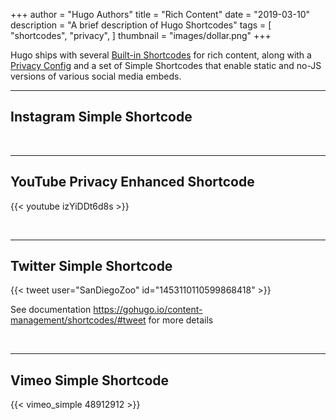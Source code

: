 +++
author = "Hugo Authors"
title = "Rich Content"
date = "2019-03-10"
description = "A brief description of Hugo Shortcodes"
tags = [
    "shortcodes",
    "privacy",
]
thumbnail = "images/dollar.png"
+++

Hugo ships with several [Built-in Shortcodes](https://gohugo.io/content-management/shortcodes/#use-hugo-s-built-in-shortcodes) for rich content, along with a [Privacy Config](https://gohugo.io/about/hugo-and-gdpr/) and a set of Simple Shortcodes that enable static and no-JS versions of various social media embeds.
<!--more-->
---

## Instagram Simple Shortcode

<br>

---

## YouTube Privacy Enhanced Shortcode

{{< youtube izYiDDt6d8s >}}

<br>

---

## Twitter Simple Shortcode

{{< tweet user="SanDiegoZoo" id="1453110110599868418" >}}

See documentation https://gohugo.io/content-management/shortcodes/#tweet for more details

<br>

---

## Vimeo Simple Shortcode

{{< vimeo_simple 48912912 >}}
